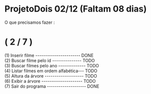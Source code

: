 # ProjetoDois  02/12 (Faltam 08 dias)

O que precisamos fazer :
<H1>( 2 / 7 )</H1>
<div>(1) Inserir filme ----------------------- DONE</div>
<div>(2) Buscar filme pelo id --------------- TODO</div>
<div>(3) Buscar filmes pelo ano -------------- TODO</div>
<div>(4) Listar filmes em ordem alfabética--- TODO</div>
<div>(5) Altura da árvore -------------------- TODO</div>
<div>(6) Exibir a árvore --------------------- TODO</div> 
<div>(7) Sair do programa -------------------- DONE</div>
